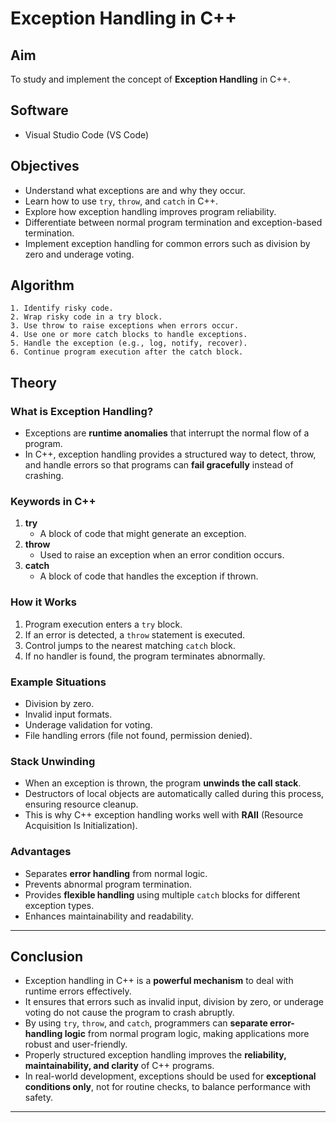 # Exception Handling in C++

## Aim
To study and implement the concept of **Exception Handling** in C++.

## Software
- Visual Studio Code (VS Code)

## Objectives
- Understand what exceptions are and why they occur.
- Learn how to use `try`, `throw`, and `catch` in C++.
- Explore how exception handling improves program reliability.
- Differentiate between normal program termination and exception-based termination.
- Implement exception handling for common errors such as division by zero and underage voting.

## Algorithm 

    1. Identify risky code.
    2. Wrap risky code in a try block.
    3. Use throw to raise exceptions when errors occur.
    4. Use one or more catch blocks to handle exceptions.
    5. Handle the exception (e.g., log, notify, recover).
    6. Continue program execution after the catch block.

## Theory

### What is Exception Handling?
- Exceptions are **runtime anomalies** that interrupt the normal flow of a program.  
- In C++, exception handling provides a structured way to detect, throw, and handle errors so that programs can **fail gracefully** instead of crashing.

### Keywords in C++
1. **try**  
   - A block of code that might generate an exception.
2. **throw**  
   - Used to raise an exception when an error condition occurs.
3. **catch**  
   - A block of code that handles the exception if thrown.

### How it Works
1. Program execution enters a `try` block.  
2. If an error is detected, a `throw` statement is executed.  
3. Control jumps to the nearest matching `catch` block.  
4. If no handler is found, the program terminates abnormally.

### Example Situations
- Division by zero.  
- Invalid input formats.  
- Underage validation for voting.  
- File handling errors (file not found, permission denied).

### Stack Unwinding
- When an exception is thrown, the program **unwinds the call stack**.  
- Destructors of local objects are automatically called during this process, ensuring resource cleanup.  
- This is why C++ exception handling works well with **RAII** (Resource Acquisition Is Initialization).

### Advantages
- Separates **error handling** from normal logic.  
- Prevents abnormal program termination.  
- Provides **flexible handling** using multiple `catch` blocks for different exception types.  
- Enhances maintainability and readability.


---

## Conclusion
- Exception handling in C++ is a **powerful mechanism** to deal with runtime errors effectively.  
- It ensures that errors such as invalid input, division by zero, or underage voting do not cause the program to crash abruptly.  
- By using `try`, `throw`, and `catch`, programmers can **separate error-handling logic** from normal program logic, making applications more robust and user-friendly.  
- Properly structured exception handling improves the **reliability, maintainability, and clarity** of C++ programs.  
- In real-world development, exceptions should be used for **exceptional conditions only**, not for routine checks, to balance performance with safety.  

---



